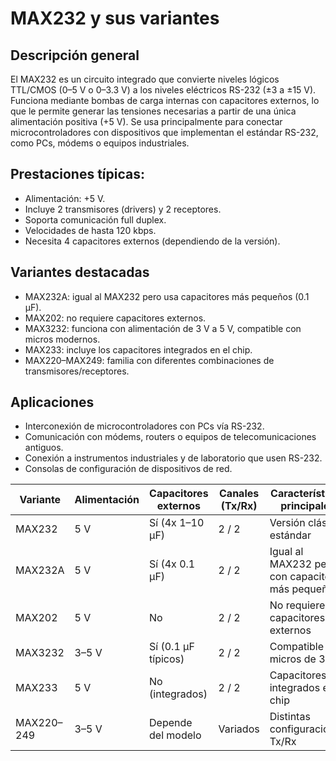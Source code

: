 # MAX232 y sus variantes
## Descripción general

El MAX232 es un circuito integrado que convierte niveles lógicos TTL/CMOS (0–5 V o 0–3.3 V) a los niveles eléctricos RS-232 (±3 a ±15 V).
Funciona mediante bombas de carga internas con capacitores externos, lo que le permite generar las tensiones necesarias a partir de una única alimentación positiva (+5 V).
Se usa principalmente para conectar microcontroladores con dispositivos que implementan el estándar RS-232, como PCs, módems o equipos industriales.

## Prestaciones típicas:
- Alimentación: +5 V.
- Incluye 2 transmisores (drivers) y 2 receptores.
- Soporta comunicación full duplex.
- Velocidades de hasta 120 kbps.
- Necesita 4 capacitores externos (dependiendo de la versión).

## Variantes destacadas
- MAX232A: igual al MAX232 pero usa capacitores más pequeños (0.1 µF).
- MAX202: no requiere capacitores externos.
- MAX3232: funciona con alimentación de 3 V a 5 V, compatible con micros modernos.
- MAX233: incluye los capacitores integrados en el chip.
- MAX220–MAX249: familia con diferentes combinaciones de transmisores/receptores.

## Aplicaciones
- Interconexión de microcontroladores con PCs vía RS-232.
- Comunicación con módems, routers o equipos de telecomunicaciones antiguos.
- Conexión a instrumentos industriales y de laboratorio que usen RS-232.
- Consolas de configuración de dispositivos de red.

| Variante   | Alimentación | Capacitores externos | Canales (Tx/Rx) | Características principales            |
|------------|--------------|----------------------|-----------------|----------------------------------------|
| MAX232     | 5 V          | Sí (4x 1–10 µF)      | 2 / 2           | Versión clásica, estándar               |
| MAX232A    | 5 V          | Sí (4x 0.1 µF)       | 2 / 2           | Igual al MAX232 pero con capacitores más pequeños |
| MAX202     | 5 V          | No                   | 2 / 2           | No requiere capacitores externos        |
| MAX3232    | 3–5 V        | Sí (0.1 µF típicos)  | 2 / 2           | Compatible con micros de 3.3 V          |
| MAX233     | 5 V          | No (integrados)      | 2 / 2           | Capacitores integrados en el chip       |
| MAX220–249 | 3–5 V        | Depende del modelo   | Variados        | Distintas configuraciones Tx/Rx         |
